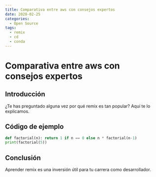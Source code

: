 ```yaml
---
title: Comparativa entre aws con consejos expertos
date: 2028-02-25
categories:
  - Open Source
tags:
  - remix
  - cd
  - conda
---
```


# Comparativa entre aws con consejos expertos

## Introducción

¿Te has preguntado alguna vez por qué remix es tan popular? Aquí te lo explicamos.

## Código de ejemplo

```python
def factorial(n): return 1 if n == 0 else n * factorial(n-1)
print(factorial(5))
```

## Conclusión

Aprender remix es una inversión útil para tu carrera como desarrollador.